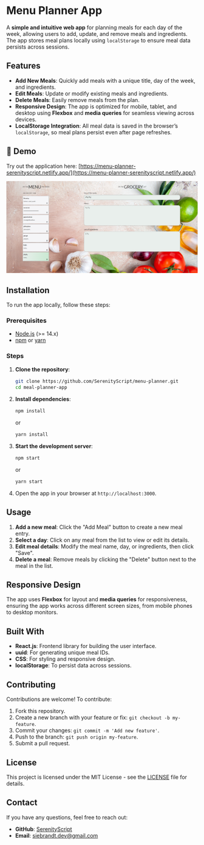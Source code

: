 # Menu Planner App

A **simple and intuitive web app** for planning meals for each day of the week, allowing users to add, update, and remove meals and ingredients. The app stores meal plans locally using `localStorage` to ensure meal data persists across sessions.

## Features

- **Add New Meals**: Quickly add meals with a unique title, day of the week, and ingredients.
- **Edit Meals**: Update or modify existing meals and ingredients.
- **Delete Meals**: Easily remove meals from the plan.
- **Responsive Design**: The app is optimized for mobile, tablet, and desktop using **Flexbox** and **media queries** for seamless viewing across devices.
- **LocalStorage Integration**: All meal data is saved in the browser’s `localStorage`, so meal plans persist even after page refreshes.

## 🚀 Demo

Try out the application here: [https://menu-planner-serenityscript.netlify.app/](https://menu-planner-serenityscript.netlify.app/)

[![Menu Planner](src/demo.png)](https://menu-planner-serenityscript.netlify.app/)


## Installation

To run the app locally, follow these steps:

### Prerequisites

- [Node.js](https://nodejs.org/) (>= 14.x)
- [npm](https://www.npmjs.com/) or [yarn](https://yarnpkg.com/)

### Steps

1. **Clone the repository**:
    ```bash
    git clone https://github.com/SerenityScript/menu-planner.git
    cd meal-planner-app
    ```

2. **Install dependencies**:
    ```bash
    npm install
    ```
    or
    ```bash
    yarn install
    ```

3. **Start the development server**:
    ```bash
    npm start
    ```
    or
    ```bash
    yarn start
    ```

4. Open the app in your browser at `http://localhost:3000`.

## Usage

1. **Add a new meal**: Click the "Add Meal" button to create a new meal entry.
2. **Select a day**: Click on any meal from the list to view or edit its details.
3. **Edit meal details**: Modify the meal name, day, or ingredients, then click "Save".
4. **Delete a meal**: Remove meals by clicking the "Delete" button next to the meal in the list.

## Responsive Design

The app uses **Flexbox** for layout and **media queries** for responsiveness, ensuring the app works across different screen sizes, from mobile phones to desktop monitors.

## Built With

- **React.js**: Frontend library for building the user interface.
- **uuid**: For generating unique meal IDs.
- **CSS**: For styling and responsive design.
- **localStorage**: To persist data across sessions.

## Contributing

Contributions are welcome! To contribute:

1. Fork this repository.
2. Create a new branch with your feature or fix: `git checkout -b my-feature`.
3. Commit your changes: `git commit -m 'Add new feature'`.
4. Push to the branch: `git push origin my-feature`.
5. Submit a pull request.

## License

This project is licensed under the MIT License - see the [LICENSE](LICENSE) file for details.

## Contact

If you have any questions, feel free to reach out:

- **GitHub**: [SerenityScript](https://github.com/SerenityScript)
- **Email**: [siebrandt.dev@gmail.com](mailto:siebrandt.dev@gmail.com)